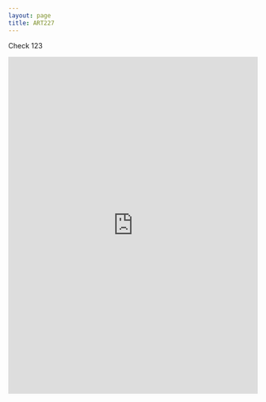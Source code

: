 ```yaml
---
layout: page
title: ART227
--- 
```


Check 123
<iframe width="100%" height="680" src="https://miro.com/app/live-embed/o9J_kkQxX78=/?moveToViewport=-23165,-5837,13803,7546" frameBorder="0" scrolling="no" allowFullScreen></iframe>
